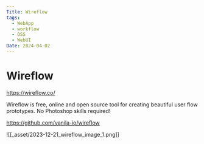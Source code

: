 ```yaml
---
Title: Wireflow
tags:
  - WebApp
  - workflow
  - OSS
  - WebUI
Date: 2024-04-02
---
```

# Wireflow

https://wireflow.co/

Wireflow is free, online and open source tool for creating beautiful user flow prototypes. No Photoshop skills required!

https://github.com/vanila-io/wireflow

![[_asset/2023-12-21_wireflow_image_1.png]]